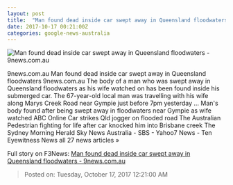 ```yaml
---
layout: post
title:  "Man found dead inside car swept away in Queensland floodwaters - 9news.com.au"
date: 2017-10-17 00:21:00Z
categories: google-news-australia
---
```


![Man found dead inside car swept away in Queensland floodwaters - 9news.com.au](http://prod.static9.net.au/_/media/2017/10/17/05/29/20171016001320498253original.jpg)

9news.com.au Man found dead inside car swept away in Queensland floodwaters 9news.com.au The body of a man who was swept away in Queensland floodwaters as his wife watched on has been found inside his submerged car. The 67-year-old local man was travelling with his wife along Marys Creek Road near Gympie just before 7pm yesterday ... Man's body found after being swept away in floodwaters near Gympie as wife watched ABC Online Car strikes Qld jogger on flooded road The Australian Pedestrian fighting for life after car knocked him into Brisbane creek The Sydney Morning Herald Sky News Australia - SBS - Yahoo7 News - Ten Eyewitness News all 27 news articles »


Full story on F3News: [Man found dead inside car swept away in Queensland floodwaters - 9news.com.au](http://www.f3nws.com/n/nP24qF)

> Posted on: Tuesday, October 17, 2017 12:21:00 AM
